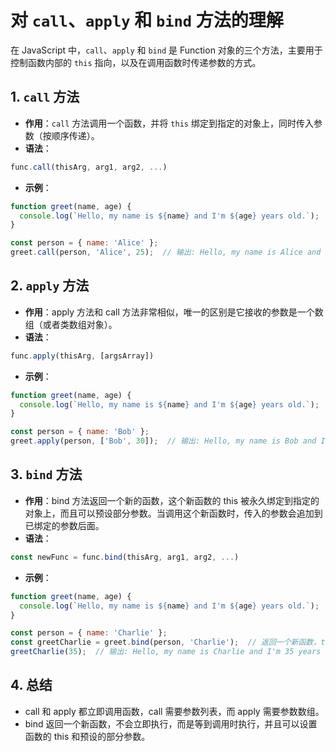# 对 `call`、`apply` 和 `bind` 方法的理解

在 JavaScript 中，`call`、`apply` 和 `bind` 是 Function 对象的三个方法，主要用于控制函数内部的 `this` 指向，以及在调用函数时传递参数的方式。

## 1. `call` 方法

- **作用**：`call` 方法调用一个函数，并将 `this` 绑定到指定的对象上，同时传入参数（按顺序传递）。
- **语法**：

```javascript
func.call(thisArg, arg1, arg2, ...)
```

- **示例**：

```javascript
function greet(name, age) {
  console.log(`Hello, my name is ${name} and I'm ${age} years old.`);
}

const person = { name: 'Alice' };
greet.call(person, 'Alice', 25);  // 输出: Hello, my name is Alice and I'm 25 years old.

```

## 2. `apply` 方法

- **作用**：apply 方法和 call 方法非常相似，唯一的区别是它接收的参数是一个数组（或者类数组对象）。
- **语法**：

```javascript
func.apply(thisArg, [argsArray])
```

- **示例**：

```javascript
function greet(name, age) {
  console.log(`Hello, my name is ${name} and I'm ${age} years old.`);
}

const person = { name: 'Bob' };
greet.apply(person, ['Bob', 30]);  // 输出: Hello, my name is Bob and I'm 30 years old.
```

## 3. `bind` 方法

- **作用**：bind 方法返回一个新的函数，这个新函数的 this 被永久绑定到指定的对象上，而且可以预设部分参数。当调用这个新函数时，传入的参数会追加到已绑定的参数后面。
- **语法**：

```javascript
const newFunc = func.bind(thisArg, arg1, arg2, ...)
```

- **示例**：

```javascript
function greet(name, age) {
  console.log(`Hello, my name is ${name} and I'm ${age} years old.`);
}

const person = { name: 'Charlie' };
const greetCharlie = greet.bind(person, 'Charlie');  // 返回一个新函数，this 绑定到 person 对象
greetCharlie(35);  // 输出: Hello, my name is Charlie and I'm 35 years old.
```

## 4. 总结

- call 和 apply 都立即调用函数，call 需要参数列表，而 apply 需要参数数组。
- bind 返回一个新函数，不会立即执行，而是等到调用时执行，并且可以设置函数的 this 和预设的部分参数。
